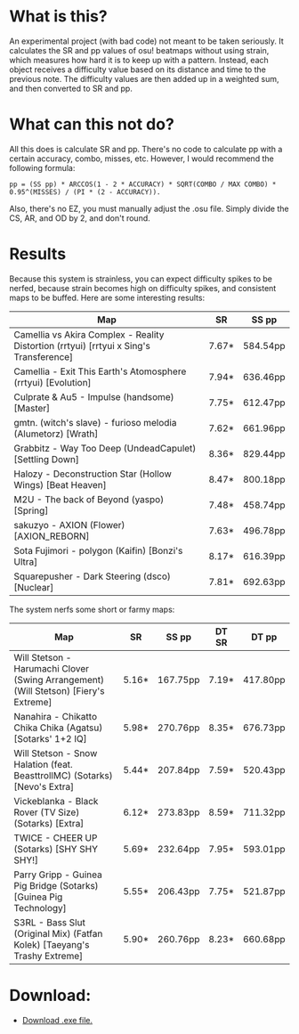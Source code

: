 # What is this?
An experimental project (with bad code) not meant to be taken seriously. It calculates the SR and pp values of osu! beatmaps without using strain, which measures how hard it is to keep up with a pattern. Instead, each object receives a difficulty value based on its distance and time to the previous note. The difficulty values are then added up in a weighted sum, and then converted to SR and pp.

# What can this not do?
All this does is calculate SR and pp. There's no code to calculate pp with a certain accuracy, combo, misses, etc. However, I would recommend the following formula:

`pp = (SS pp) * ARCCOS(1 - 2 * ACCURACY) * SQRT(COMBO / MAX COMBO) * 0.95^(MISSES) / (PI * (2 - ACCURACY)).`

Also, there's no EZ, you must manually adjust the .osu file. Simply divide the CS, AR, and OD by 2, and don't round.

# Results
Because this system is strainless, you can expect difficulty spikes to be nerfed, because strain becomes high on difficulty spikes, and  consistent maps to be buffed.
Here are some interesting results:

Map|SR|SS pp
---|---|---
Camellia vs Akira Complex - Reality Distortion (rrtyui) [rrtyui x Sing's Transference] | 7.67* | 584.54pp
Camellia - Exit This Earth's Atomosphere (rrtyui) [Evolution] | 7.94* | 636.46pp
Culprate & Au5 - Impulse (handsome) [Master] | 7.75* | 612.47pp
gmtn. (witch's slave) - furioso melodia (Alumetorz) [Wrath] | 7.62* | 661.96pp
Grabbitz - Way Too Deep (UndeadCapulet) [Settling Down] | 8.36* | 829.44pp
Halozy - Deconstruction Star (Hollow Wings) [Beat Heaven] | 8.47* | 800.18pp
M2U - The back of Beyond (yaspo) [Spring] | 7.48* | 458.74pp
sakuzyo - AXION (Flower) [AXION_REBORN] | 7.63* | 496.78pp
Sota Fujimori - polygon (Kaifin) [Bonzi's Ultra] | 8.17* | 616.39pp 
Squarepusher - Dark Steering (dsco) [Nuclear] | 7.81* | 692.63pp

The system nerfs some short or farmy maps:

Map|SR|SS pp|DT SR|DT pp
---|---|---|---|---
Will Stetson - Harumachi Clover (Swing Arrangement) (Will Stetson) [Fiery's Extreme] | 5.16* | 167.75pp | 7.19* | 417.80pp
Nanahira - Chikatto Chika Chika (Agatsu) [Sotarks' 1+2 IQ] | 5.98* | 270.76pp | 8.35* | 676.73pp
Will Stetson - Snow Halation (feat. BeasttrollMC) (Sotarks) [Nevo's Extra] | 5.44* | 207.84pp | 7.59* | 520.43pp
Vickeblanka - Black Rover (TV Size) (Sotarks) [Extra] | 6.12* | 273.83pp | 8.59* | 711.32pp
TWICE - CHEER UP (Sotarks) [SHY SHY SHY!] | 5.69* | 232.64pp | 7.95* | 593.01pp
Parry Gripp - Guinea Pig Bridge (Sotarks) [Guinea Pig Technology] | 5.55* | 206.43pp | 7.75* | 521.87pp
S3RL - Bass Slut (Original Mix) (Fatfan Kolek) [Taeyang's Trashy Extreme] | 5.90* | 260.76pp | 8.23* | 660.68pp

# Download:
* [Download .exe file.](https://naitsirk.s-ul.eu/6K6bQNyZ.exe)
